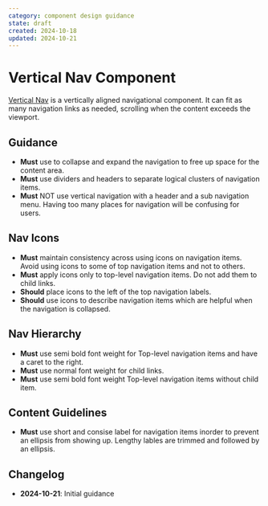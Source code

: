 ```yaml
---
category: component design guidance
state: draft
created: 2024-10-18
updated: 2024-10-21
---
```


# Vertical Nav Component

[Vertical Nav](https://clarity.design/documentation/vertical-nav) is a vertically aligned navigational component. It can fit as many navigation links as needed, scrolling when the content exceeds the viewport.


## Guidance

- **Must** use to collapse and expand the navigation to free up space for the content area.
- **Must** use dividers and headers to separate logical clusters of navigation items.
- **Must** NOT use vertical navigation with a header and a sub navigation menu. Having too many places for navigation will be confusing for users.

## Nav Icons
- **Must** maintain consistency across using icons on navigation items. Avoid using icons to some of top navigation items and not to others.
- **Must** apply icons only to top-level navigation items. Do not add them to child links.
- **Should** place icons to the left of the top navigation labels.
- **Should** use icons to describe navigation items which are helpful when the navigation is collapsed.

## Nav Hierarchy
- **Must** use semi bold font weight for Top-level navigation items and have a caret to the right.
- **Must** use normal font weight for child links.
- **Must** use semi bold font weight Top-level navigation items without child item.

## Content Guidelines
- **Must** use short and consise label for navigation items inorder to prevent an ellipsis from showing up. Lengthy lables are trimmed and followed by an ellipsis.

## Changelog

- **2024-10-21**: Initial guidance
